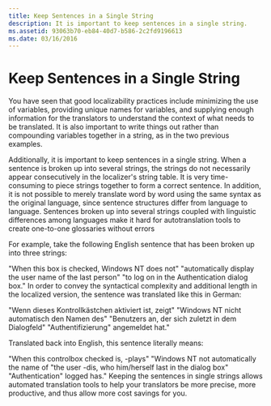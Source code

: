 ```yaml
---
title: Keep Sentences in a Single String
description: It is important to keep sentences in a single string.
ms.assetid: 93063b70-eb84-40d7-b586-2c2fd9196613
ms.date: 03/16/2016
---
```


# Keep Sentences in a Single String

You have seen that good localizability practices include minimizing the use of variables, providing unique names for variables, and supplying enough information for the translators to understand the context of what needs to be translated. It is also important to write things out rather than compounding variables together in a string, as in the two previous examples.

Additionally, it is important to keep sentences in a single string. When a sentence is broken up into several strings, the strings do not necessarily appear consecutively in the localizer's string table. It is very time-consuming to piece strings together to form a correct sentence. In addition, it is not possible to merely translate word by word using the same syntax as the original language, since sentence structures differ from language to language. Sentences broken up into several strings coupled with linguistic differences among languages make it hard for autotranslation tools to create one-to-one glossaries without errors

For example, take the following English sentence that has been broken up into three strings:

"When this box is checked, Windows NT does not"
"automatically display the user name of the last person"
"to log on in the Authentication dialog box."
In order to convey the syntactical complexity and additional length in the localized version, the sentence was translated like this in German:

"Wenn dieses Kontrollkästchen aktiviert ist, zeigt"
"Windows NT nicht automatisch den Namen des"
"Benutzers an, der sich zuletzt in dem Dialogfeld"
"Authentifizierung" angemeldet hat."

Translated back into English, this sentence literally means:

"When this controlbox checked is, -plays"
"Windows NT not automatically the name of
"the user -dis, who him/herself last in the dialog box"
"Authentication" logged has."
Keeping the sentences in single strings allows automated translation tools to help your translators be more precise, more productive, and thus allow more cost savings for you.
